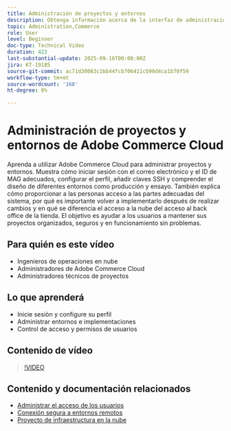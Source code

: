 ```yaml
---
title: Administración de proyectos y entornos
description: Obtenga información acerca de la interfaz de administración de proyectos y entornos de Adobe Commerce Cloud
topic: Administration,Commerce
role: User
level: Beginner
doc-type: Technical Video
duration: 422
last-substantial-update: 2025-09-16T00:00:00Z
jira: KT-19185
source-git-commit: ac71d30083c1bb44fcb706411cb90d4ca1b70f59
workflow-type: tm+mt
source-wordcount: '168'
ht-degree: 0%

---
```



# Administración de proyectos y entornos de Adobe Commerce Cloud

Aprenda a utilizar Adobe Commerce Cloud para administrar proyectos y entornos. Muestra cómo iniciar sesión con el correo electrónico y el ID de MAG adecuados, configurar el perfil, añadir claves SSH y comprender el diseño de diferentes entornos como producción y ensayo. También explica cómo proporcionar a las personas acceso a las partes adecuadas del sistema, por qué es importante volver a implementarlo después de realizar cambios y en qué se diferencia el acceso a la nube del acceso al back office de la tienda. El objetivo es ayudar a los usuarios a mantener sus proyectos organizados, seguros y en funcionamiento sin problemas.

## Para quién es este vídeo

* Ingenieros de operaciones en nube
* Administradores de Adobe Commerce Cloud
* Administradores técnicos de proyectos

## Lo que aprenderá

* Inicie sesión y configure su perfil
* Administrar entornos e implementaciones
* Control de acceso y permisos de usuarios

## Contenido de vídeo

>[!VIDEO](https://video.tv.adobe.com/v/3474960/?learn=on&enablevpops)

## Contenido y documentación relacionados

* [Administrar el acceso de los usuarios](https://experienceleague.adobe.com/es/docs/commerce-on-cloud/user-guide/project/user-access)
* [Conexión segura a entornos remotos](https://experienceleague.adobe.com/es/docs/commerce-on-cloud/user-guide/develop/secure-connections)
* [Proyecto de infraestructura en la nube](https://experienceleague.adobe.com/es/docs/commerce-on-cloud/user-guide/project/overview)
